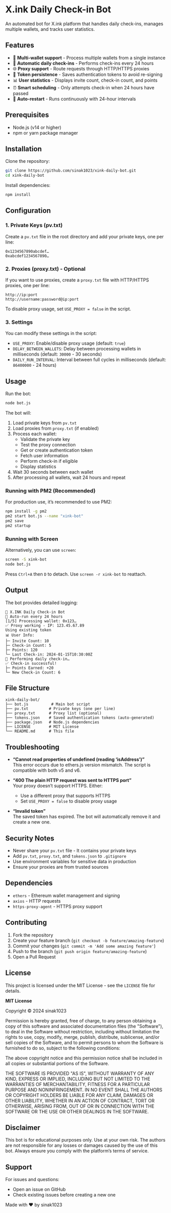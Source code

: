 # X.ink Daily Check-in Bot
An automated bot for X.ink platform that handles daily check-ins, manages multiple wallets, and tracks user statistics.

## Features
- 🔐 **Multi-wallet support** - Process multiple wallets from a single instance
- 🔄 **Automatic daily check-ins** - Performs check-ins every 24 hours
- 🌐 **Proxy support** - Route requests through HTTP/HTTPS proxies
- 💾 **Token persistence** - Saves authentication tokens to avoid re-signing
- 📊 **User statistics** - Displays invite count, check-in count, and points
- ⏰ **Smart scheduling** - Only attempts check-in when 24 hours have passed
- 🚀 **Auto-restart** - Runs continuously with 24-hour intervals

## Prerequisites
- Node.js (v14 or higher)
- npm or yarn package manager

## Installation
Clone the repository:
```bash
git clone https://github.com/sinak1023/xink-daily-bot.git
cd xink-daily-bot
```

Install dependencies:
```bash
npm install
```

## Configuration
### 1. Private Keys (pv.txt)
Create a `pv.txt` file in the root directory and add your private keys, one per line:
```
0x1234567890abcdef…
0xabcdef1234567890…
```

### 2. Proxies (proxy.txt) - Optional
If you want to use proxies, create a `proxy.txt` file with HTTP/HTTPS proxies, one per line:
```
http://ip:port
http://username:password@ip:port
```
To disable proxy usage, set `USE_PROXY = false` in the script.

### 3. Settings
You can modify these settings in the script:
- `USE_PROXY`: Enable/disable proxy usage (default: `true`)
- `DELAY_BETWEEN_WALLETS`: Delay between processing wallets in milliseconds (default: `30000` - 30 seconds)
- `DAILY_RUN_INTERVAL`: Interval between full cycles in milliseconds (default: `86400000` - 24 hours)

## Usage
Run the bot:
```bash
node bot.js
```

The bot will:
1. Load private keys from `pv.txt`
2. Load proxies from `proxy.txt` (if enabled)
3. Process each wallet:
   - Validate the private key
   - Test the proxy connection
   - Get or create authentication token
   - Fetch user information
   - Perform check-in if eligible
   - Display statistics
4. Wait 30 seconds between each wallet
5. After processing all wallets, wait 24 hours and repeat

### Running with PM2 (Recommended)
For production use, it’s recommended to use PM2:
```bash
npm install -g pm2
pm2 start bot.js --name "xink-bot"
pm2 save
pm2 startup
```

### Running with Screen
Alternatively, you can use `screen`:
```bash
screen -S xink-bot
node bot.js
```
Press `Ctrl+A` then `D` to detach. Use `screen -r xink-bot` to reattach.

## Output
The bot provides detailed logging:
```
🤖 X.INK Daily Check-in Bot
📅 Auto-run every 24 hours
[1/5] Processing wallet: 0x123…
✅ Proxy working - IP: 123.45.67.89
Using existing token
📊 User Info:
├─ Invite Count: 10
├─ Check-in Count: 5
├─ Points: 120
└─ Last Check-in: 2024-01-15T10:30:00Z
🎯 Performing daily check-in…
✅ Check-in successful!
├─ Points Earned: +20
└─ New Check-in Count: 6
```

## File Structure
```
xink-daily-bot/
├── bot.js          # Main bot script
├── pv.txt         # Private keys (one per line)
├── proxy.txt      # Proxy list (optional)
├── tokens.json    # Saved authentication tokens (auto-generated)
├── package.json   # Node.js dependencies
├── LICENSE        # MIT License
└── README.md      # This file
```

## Troubleshooting
- **“Cannot read properties of undefined (reading ‘isAddress’)”**  
  This error occurs due to ethers.js version mismatch. The script is compatible with both v5 and v6.

- **“400 The plain HTTP request was sent to HTTPS port”**  
  Your proxy doesn’t support HTTPS. Either:
  - Use a different proxy that supports HTTPS
  - Set `USE_PROXY = false` to disable proxy usage

- **“Invalid token”**  
  The saved token has expired. The bot will automatically remove it and create a new one.

## Security Notes
- Never share your `pv.txt` file - It contains your private keys
- Add `pv.txt`, `proxy.txt`, and `tokens.json` to `.gitignore`
- Use environment variables for sensitive data in production
- Ensure your proxies are from trusted sources

## Dependencies
- `ethers` - Ethereum wallet management and signing
- `axios` - HTTP requests
- `https-proxy-agent` - HTTPS proxy support

## Contributing
1. Fork the repository
2. Create your feature branch (`git checkout -b feature/amazing-feature`)
3. Commit your changes (`git commit -m 'Add some amazing feature'`)
4. Push to the branch (`git push origin feature/amazing-feature`)
5. Open a Pull Request

## License
This project is licensed under the MIT License - see the `LICENSE` file for details.

**MIT License**

Copyright © 2024 sinak1023

Permission is hereby granted, free of charge, to any person obtaining a copy
of this software and associated documentation files (the "Software"), to deal
in the Software without restriction, including without limitation the rights
to use, copy, modify, merge, publish, distribute, sublicense, and/or sell
copies of the Software, and to permit persons to whom the Software is
furnished to do so, subject to the following conditions:

The above copyright notice and this permission notice shall be included in all
copies or substantial portions of the Software.

THE SOFTWARE IS PROVIDED "AS IS", WITHOUT WARRANTY OF ANY KIND, EXPRESS OR
IMPLIED, INCLUDING BUT NOT LIMITED TO THE WARRANTIES OF MERCHANTABILITY,
FITNESS FOR A PARTICULAR PURPOSE AND NONINFRINGEMENT. IN NO EVENT SHALL THE
AUTHORS OR COPYRIGHT HOLDERS BE LIABLE FOR ANY CLAIM, DAMAGES OR OTHER
LIABILITY, WHETHER IN AN ACTION OF CONTRACT, TORT OR OTHERWISE, ARISING FROM,
OUT OF OR IN CONNECTION WITH THE SOFTWARE OR THE USE OR OTHER DEALINGS IN THE
SOFTWARE.

## Disclaimer
This bot is for educational purposes only. Use at your own risk. The authors are not responsible for any losses or damages caused by the use of this bot. Always ensure you comply with the platform’s terms of service.

## Support
For issues and questions:
- Open an issue on GitHub
- Check existing issues before creating a new one

Made with ❤️ by sinak1023
